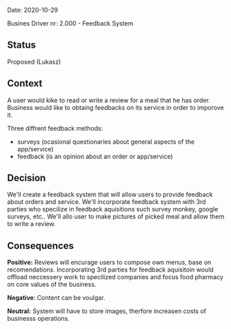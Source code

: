 Date: 2020-10-29 

Busines Driver nr: 2.000 - Feedback System

## Status

Proposed (Lukasz)

## Context

A user would kike to read or write a review for a meal that he has order. Business would like to obtaing feedbacks on its service in order to imporove it.

Three diffrent feedback methods:
- surveys (ocasional questionaries about general aspects of the app/service)
- feedback (is an opinion about an order or app/service)

## Decision

We'll create a feedback system that will allow users to provide feedback about orders and service.
We'll incorporate feedback system with 3rd parties who specilize in feedback aquisitions such survey monkey, google surveys, etc..
We'll allo user to make pictures of picked meal and allow them to write a review.

## Consequences

**Positive:** Reviews will encurage users to compose own menus, base on recomendations. Incorporating 3rd parties for feedback aquisitoin would offload neccessery work to specilized companies and focus food pharmacy on core values of the business.

**Negative**: Content can be voulgar.

**Neutral:** System will have to store images, therfore increasen costs of businesss operations.
